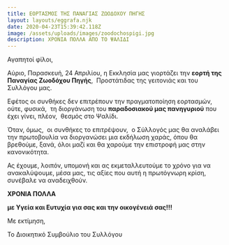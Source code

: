 ```yaml
---
title: ΕΟΡΤΑΣΜΟΣ ΤΗΣ ΠΑΝΑΓΙΑΣ ΖΩΟΔΟΧΟΥ ΠΗΓΗΣ
layout: layouts/eggrafa.njk
date: 2020-04-23T15:39:42.118Z
image: /assets/uploads/images/zoodochospigi.jpg
description: ΧΡΟΝΙΑ ΠΟΛΛΑ ΑΠΟ ΤΟ ΨΑΛΙΔΙ
---
```

Αγαπητοί φίλοι,

Αύριο, Παρασκευή, 24 Απριλίου, η Εκκλησία μας γιορτάζει την **εορτή της Παναγίας Ζωοδόχου Πηγής**,  Προστάτιδας της γειτονιάς και του Συλλόγου μας.

Εφέτος οι συνθήκες δεν επιτρέπουν την πραγματοποίηση εορτασμών, ούτε, φυσικά,  τη διοργάνωση του **παραδοσιακού μας πανηγυριού** που έχει γίνει, πλέον,  θεσμός στο Ψαλίδι. 

Όταν, όμως,  οι συνθήκες το επιτρέψουν,  ο Σύλλογός μας θα αναλάβει την πρωτοβουλία να διοργανώσει μια εκδήλωση χαράς, όπου θα βρεθούμε, ξανά, όλοι μαζί και θα χαρούμε την επιστροφή μας στην κανονικότητα.



Ας έχουμε, λοιπόν, υπομονή και ας εκμεταλλευτούμε το χρόνο για να ανακαλύψουμε, μέσα μας, τις αξίες που αυτή η πρωτόγνωρη κρίση, συνέβαλε να αναδειχθούν.



**ΧΡΟΝΙΑ ΠΟΛΛΑ**  

**με Υγεία και Ευτυχία για σας και την οικογένειά σας!!!**



Με εκτίμηση,

Το Διοικητικό Συμβούλιο του Συλλόγου
